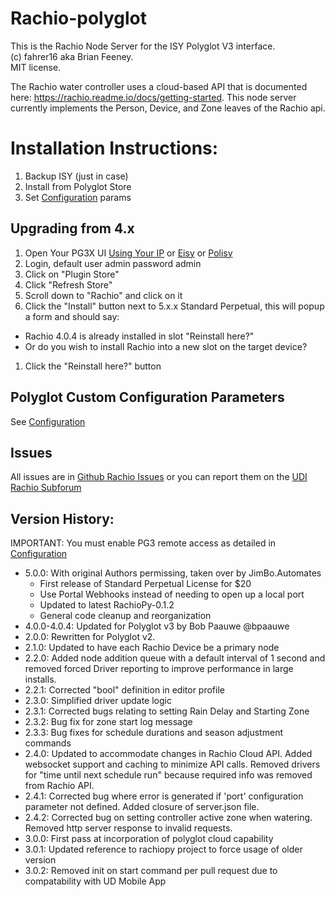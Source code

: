 # Rachio-polyglot
This is the Rachio Node Server for the ISY Polyglot V3 interface.  
(c) fahrer16 aka Brian Feeney.  
MIT license. 

The Rachio water controller uses a cloud-based API that is documented here: https://rachio.readme.io/docs/getting-started.
This node server currently implements the Person, Device, and Zone leaves of the Rachio api.


# Installation Instructions:
1. Backup ISY (just in case)
1. Install from Polyglot Store
1. Set [Configuration](POLYGLOT_CONFIG.md) params

## Upgrading from 4.x

1. Open Your PG3X UI [Using Your IP](https://xxx.xxx.xxx.xxx:3000) or [Eisy](https://eisy.local:3000/) or [Polisy](https://polisy.local:3000/)
1. Login, default user admin password admin
1. Click on "Plugin Store"
1. Click "Refresh Store"
1. Scroll down to "Rachio" and click on it
1. Click the "Install" button next to 5.x.x Standard Perpetual, this will popup a form and should say:
  * Rachio 4.0.4 is already installed in slot <n>		"Reinstall here?"
  * Or do you wish to install Rachio into a new slot on the target device?
1. Click the "Reinstall here?" button

## Polyglot Custom Configuration Parameters
See [Configuration](POLYGLOT_CONFIG.md)

## Issues

All issues are in [Github Rachio Issues](https://github.com/UniversalDevicesInc-PG3/udi-rachio-poly/issues) or you can report them on the [UDI Rachio Subforum](https://forum.universal-devices.com/forum/354-rachio/)

## Version History:
IMPORTANT: You must enable PG3 remote access as detailed in [Configuration](POLYGLOT_CONFIG.md)
* 5.0.0: With original Authors permissing, taken over by JimBo.Automates
  * First release of Standard Perpetual License for $20
  * Use Portal Webhooks instead of needing to open up a local port
  * Updated to latest RachioPy-0.1.2
  * General code cleanup and reorganization
* 4.0.0-4.0.4: Updated for Polyglot v3 by Bob Paauwe @bpaauwe
* 2.0.0: Rewritten for Polyglot v2.
* 2.1.0: Updated to have each Rachio Device be a primary node
* 2.2.0: Added node addition queue with a default interval of 1 second and removed forced Driver reporting to improve performance in large installs.
* 2.2.1: Corrected "bool" definition in editor profile
* 2.3.0: Simplified driver update logic
* 2.3.1: Corrected bugs relating to setting Rain Delay and Starting Zone
* 2.3.2: Bug fix for zone start log message
* 2.3.3: Bug fixes for schedule durations and season adjustment commands
* 2.4.0: Updated to accommodate changes in Rachio Cloud API.  Added websocket support and caching to minimize API calls.  Removed drivers for "time until next schedule run" because required info was removed from Rachio API.
* 2.4.1: Corrected bug where error is generated if 'port' configuration parameter not defined.  Added closure of server.json file.
* 2.4.2: Corrected bug on setting controller active zone when watering.  Removed http server response to invalid requests.
* 3.0.0: First pass at incorporation of polyglot cloud capability
* 3.0.1: Updated reference to rachiopy project to force usage of older version
* 3.0.2: Removed init on start command per pull request due to compatability with UD Mobile App
